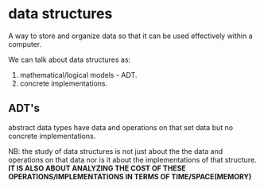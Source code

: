 # data structures

A way to store and organize data so that it can be used effectively
within a computer.

We can talk about data structures as:
1. mathematical/logical models - ADT.
2. concrete implementations.

## ADT's
abstract data types have data and operations on that set data but no concrete
implementations.

NB: the study of data structures is not just about the the data and operations on that data nor is
it about the implementations of that structure.
**IT IS ALSO ABOUT ANALYZING THE COST OF THESE OPERATIONS/IMPLEMENTATIONS IN TERMS OF TIME/SPACE(MEMORY)**

